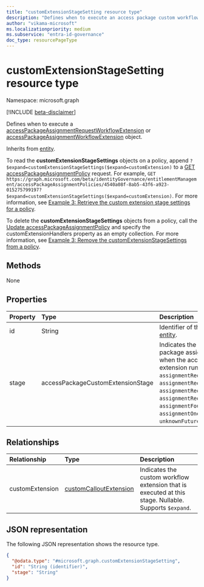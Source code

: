 ```yaml
---
title: "customExtensionStageSetting resource type"
description: "Defines when to execute an access package custom workflow extension."
author: "vikama-microsoft"
ms.localizationpriority: medium
ms.subservice: "entra-id-governance"
doc_type: resourcePageType
---
```


# customExtensionStageSetting resource type

Namespace: microsoft.graph

[!INCLUDE [beta-disclaimer](../../includes/beta-disclaimer.md)]

Defines when to execute a [accessPackageAssignmentRequestWorkflowExtension](../resources/accesspackageassignmentrequestworkflowextension.md) or [accessPackageAssignmentWorkflowExtension](../resources/accessPackageAssignmentWorkflowExtension.md) object.


Inherits from [entity](../resources/entity.md).

To read the **customExtensionStageSettings** objects on a policy, append `?$expand=customExtensionStageSettings($expand=customExtension)` to a [GET accessPackageAssignmentPolicy](../api/accesspackageassignmentpolicy-get.md) request. For example, `GET https://graph.microsoft.com/beta/identityGovernance/entitlementManagement/accessPackageAssignmentPolicies/4540a08f-8ab5-43f6-a923-015275799197?$expand=customExtensionStageSettings($expand=customExtension)`. For more information, see [Example 3: Retrieve the custom extension stage settings for a policy](../api/accesspackageassignmentpolicy-get.md#example-3-retrieve-the-custom-extension-stage-settings-for-a-policy).

To delete the **customExtensionStageSettings** objects from a policy, call the [Update accessPackageAssignmentPolicy](../api/accesspackageassignmentpolicy-update.md) and specify the customExtensionHandlers property as an empty collection. For more information, see [Example 3: Remove the customExtensionStageSettings from a policy](../api/accesspackageassignmentpolicy-update.md#example-3-remove-the-customextensionstagesettings-from-a-policy).

## Methods
None


## Properties
|Property|Type|Description|
|:---|:---|:---|
|id|String| Identifier of the stage. Inherited from [entity](../resources/entity.md).|
|stage|accessPackageCustomExtensionStage|Indicates the stage of the access package assignment request workflow when the access package custom extension runs. The possible values are: `assignmentRequestCreated`, `assignmentRequestApproved`, `assignmentRequestGranted`, `assignmentRequestRemoved`, `assignmentFourteenDaysBeforeExpiration`, `assignmentOneDayBeforeExpiration`, `unknownFutureValue`.|

## Relationships
|Relationship|Type|Description|
|:---|:---|:---|
|customExtension|[customCalloutExtension](../resources/customcalloutextension.md)|Indicates the custom workflow extension that is executed at this stage. Nullable. Supports `$expand`.|

## JSON representation
The following JSON representation shows the resource type.
<!-- {
  "blockType": "resource",
  "keyProperty": "id",
  "@odata.type": "microsoft.graph.customExtensionStageSetting",
  "baseType": "microsoft.graph.entity",
  "openType": false
}
-->
``` json
{
  "@odata.type": "#microsoft.graph.customExtensionStageSetting",
  "id": "String (identifier)",
  "stage": "String"
}
```

